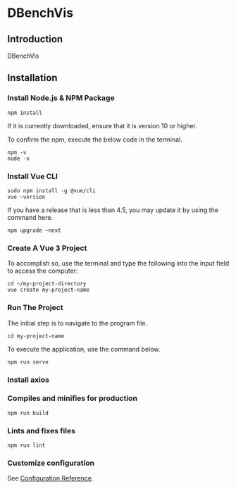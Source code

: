 # DBenchVis

## Introduction
DBenchVis 

## Installation

### Install Node.js & NPM Package

```
npm install
``` 

If it is currently downloaded, ensure that it is version 10 or higher.

To confirm the npm, execute the below  code in the  terminal.


```
npm -v
node -v
```



### Install Vue CLI
```
sudo npm install -g @vue/cli
vue —version
```
If you have a release that is less than 4.5, you may update it by using the command here.
```
npm upgrade —next
```

### Create A Vue 3 Project
To accomplish so, use the terminal and type the following into the input field to access the computer:

```
cd ~/my-project-directory
vue create my-project-name
```


### Run The Project
The initial step is to navigate to the program file. 
```
cd my-project-name
```
To execute the application, use the command below.

```
npm run serve
```

### Install axios


### Compiles and minifies for production
```
npm run build
```

### Lints and fixes files
```
npm run lint
```

### Customize configuration
See [Configuration Reference](https://cli.vuejs.org/config/).
